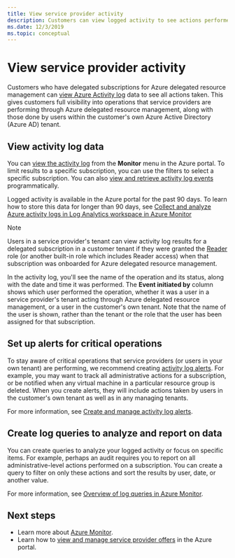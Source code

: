 ```yaml
---
title: View service provider activity
description: Customers can view logged activity to see actions performed by service providers through Azure delegated resource management.
ms.date: 12/3/2019
ms.topic: conceptual
---
```


# View service provider activity

Customers who have delegated subscriptions for Azure delegated resource management can [view Azure Activity log](https://docs.microsoft.com/azure/azure-monitor/platform/activity-logs-overview) data to see all actions taken. This gives customers full visibility into operations that service providers are performing through Azure delegated resource management, along with those done by users within the customer's own Azure Active Directory (Azure AD) tenant.

## View activity log data

You can [view the activity log](https://docs.microsoft.com/azure/azure-monitor/platform/activity-logs-overview#view-the-activity-log) from the **Monitor** menu in the Azure portal. To limit results to a specific subscription, you can use the filters to select a specific subscription. You can also [view and retrieve activity log events](https://docs.microsoft.com/azure/azure-monitor/platform/activity-log-view) programmatically.

Logged activity is available in the Azure portal for the past 90 days. To learn how to store this data for longer than 90 days, see [Collect and analyze Azure activity logs in Log Analytics workspace in Azure Monitor](https://docs.microsoft.com/azure/azure-monitor/platform/activity-log-collect)

> [!NOTE]
> Users in a service provider's tenant can view activity log results for a delegated subscription in a customer tenant if they were granted the [Reader](https://docs.microsoft.com/azure/role-based-access-control/built-in-roles#reader) role (or another built-in role which includes Reader access) when that subscription was onboarded for Azure delegated resource management.

In the activity log, you'll see the name of the operation and its status, along with the date and time it was performed. The **Event initiated by** column shows which user performed the operation, whether it was a user in a service provider's tenant acting through Azure delegated resource management, or a user in the customer's own tenant. Note that the name of the user is shown, rather than the tenant or the role that the user has been assigned for that subscription.

## Set up alerts for critical operations

To stay aware of critical operations that service providers (or users in your own tenant) are performing, we recommend creating [activity log alerts](https://docs.microsoft.com/azure/azure-monitor/platform/activity-log-alerts). For example, you may want to track all administrative actions for a subscription, or be notified when any virtual machine in a particular resource group is deleted. When you create alerts, they will include actions taken by users in the customer's own tenant as well as in any managing tenants.

For more information, see [Create and manage activity log alerts](https://docs.microsoft.com/azure/azure-monitor/platform/alerts-activity-log).

## Create log queries to analyze and report on data

You can create queries to analyze your logged activity or focus on specific items. For example, perhaps an audit requires you to report on all administrative-level actions performed on a subscription. You can create a query to filter on only these actions and sort the results by user, date, or another value.

For more information, see [Overview of log queries in Azure Monitor](https://docs.microsoft.com/azure/azure-monitor/log-query/log-query-overview).

## Next steps

- Learn more about [Azure Monitor](https://docs.microsoft.com/azure/azure-monitor/).
- Learn how to [view and manage service provider offers](view-manage-service-providers.md) in the Azure portal.